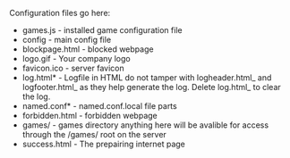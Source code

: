 Configuration files go here:
<ul>
  <li>games.js - installed game configuration file</li>
  <li>config - main config file</li>
  <li>blockpage.html - blocked webpage</li>
  <li>logo.gif - Your company logo</li>
  <li>favicon.ico - server favicon</li>
  <li>log.html* - Logfile in HTML do not tamper with logheader.html_ and logfooter.html_ as they help generate the log. 
    Delete log.html_ to clear the log.</li>
  <li>named.conf* - named.conf.local file parts</li>
  <li>forbidden.html - forbidden webpage</li>
  <li>games/ - games directory anything here will be avalible for access through the /games/ root on the server</li>
  <li>success.html - The prepairing internet page</li>
</hl>
